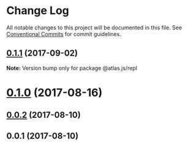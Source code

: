 # Change Log

All notable changes to this project will be documented in this file.
See [Conventional Commits](https://conventionalcommits.org) for commit guidelines.

<a name="0.1.1"></a>
## [0.1.1](https://github.com/strvcom/atlas.js/compare/@atlas.js/repl@0.1.0...@atlas.js/repl@0.1.1) (2017-09-02)




**Note:** Version bump only for package @atlas.js/repl

<a name="0.1.0"></a>
# [0.1.0](https://github.com/strvcom/atlas.js/compare/@atlas.js/repl@0.0.2...@atlas.js/repl@0.1.0) (2017-08-16)




<a name="0.0.2"></a>
## [0.0.2](https://github.com/strvcom/atlas.js/compare/@atlas.js/repl@0.0.1...@atlas.js/repl@0.0.2) (2017-08-10)




<a name="0.0.1"></a>
## 0.0.1 (2017-08-10)
